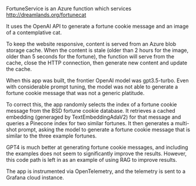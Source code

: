 FortuneService is an Azure function which services http://dreamlands.org/fortunecat

It uses the OpenAI API to generate a fortune cookie message and an image of a contemplative cat.

To keep the website responsive, content is served from an Azure blob storage cache. When the content is 
stale (older than 2 hours for the image, older than 5 seconds for the fortune), the function will serve
from the cache, close the HTTP connection, then generate new content and update the cache.

When this app was built, the frontier OpenAI model was gpt3.5-turbo. Even with considerable prompt 
tuning, the model was not able to generate a fortune cookie message that was not a generic platitude.

To correct this, the app randomly selects the index of a fortune cookie message from the BSD
fortune cookie database. It retrieves a cached embedding (generaged by TextEmbeddingAdaV2) for that
message and queries a Pinecone index for two similar fortunes. It then generates a multi-shot 
prompt, asking the model to generate a fortune cookie message that is similar to the three example 
fortunes.

GPT4 is much better at generating fortune cookie messages, and including the examples does not seem
to significantly improve the results. However, this code path is left in as an example of using RAG
to improve results.

The app is instrumented via OpenTelemetry, and the telemetry is sent to a Grafana cloud instance.